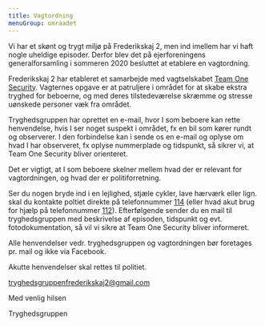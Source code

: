 ```yaml
---
title: Vagtordning
menuGroup: omraadet
---
```

Vi har et skønt og trygt miljø på Frederikskaj&nbsp;2, men ind imellem har vi haft nogle uheldige episoder. Derfor blev det på ejerforeningens generalforsamling i sommeren 2020 besluttet at etablere en vagtordning.

Frederikskaj 2 har etableret et samarbejde med vagtselskabet [Team One Security](https://teamonesecurity.dk/). Vagternes opgave er at patruljere i området for at skabe ekstra tryghed for beboerne, og med deres tilstedeværelse skræmme og stresse uønskede personer væk fra området.
 
Tryghedsgruppen har oprettet en e-mail, hvor I som beboere kan rette henvendelse, hvis I ser noget suspekt i området, fx en bil som kører rundt og observerer. I den forbindelse kan i sende os en e-mail og oplyse om hvad I har observeret, fx oplyse nummerplade og tidspunkt, så sikrer vi, at Team One Security bliver orienteret.
 
Det er vigtigt, at I som beboere skelner mellem hvad der er relevant for vagtordningen, og hvad der er politiforretning.
 
Ser du nogen bryde ind i en lejlighed, stjæle cykler, lave hærværk eller lign. skal du kontakte poltiet direkte på telefonnummer [114](https://politi.dk/kontakt-politiet/service-114) (eller hvad akut brug for hjælp på telefonnummer [112](https://hbr.dk/beredskabet/hvornaar-ringer-du-1-1-2/)). Efterfølgende sender du en mail til tryghedsgruppen med beskrivelse af episoden, tidspunkt og evt. fotodokumentation, så vil vi sikre at Team One Security bliver informeret.
 
Alle henvendelser vedr. tryghedsgruppen og vagtordningen bør foretages pr. mail og ikke via Facebook.
 
Akutte henvendelser skal rettes til politiet.
 
[tryghedsgruppenfrederikskaj2@gmail.com](mailto:tryghedsgruppenfrederikskaj2@gmail.com)
 
Med venlig hilsen
 
Tryghedsgruppen
